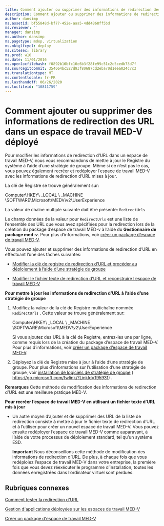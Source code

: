 ```yaml
---
title: Comment ajouter ou supprimer des informations de redirection des URL dans un espace de travail MED-V déployé
description: Comment ajouter ou supprimer des informations de redirection des URL dans un espace de travail MED-V déployé
author: dansimp
ms.assetid: bf55848d-bf77-452e-aaa5-4dd4868ff5bd
ms.reviewer: ''
manager: dansimp
ms.author: dansimp
ms.pagetype: mdop, virtualization
ms.mktglfcycl: deploy
ms.sitesec: library
ms.prod: w10
ms.date: 11/01/2016
ms.openlocfilehash: f0892b16bfc10e6b3f28fe99c51c2c5cedb73d7f
ms.sourcegitcommit: 354664bc527d93f80687cd2eba70d1eea024c7c3
ms.translationtype: MT
ms.contentlocale: fr-FR
ms.lasthandoff: 06/26/2020
ms.locfileid: "10811759"
---
```

# Comment ajouter ou supprimer des informations de redirection des URL dans un espace de travail MED-V déployé


Pour modifier les informations de redirection d’URL dans un espace de travail MED-V, nous vous recommandons de mettre à jour le Registre du système à l’aide d’une stratégie de groupe. Même si ce n’est pas le cas, vous pouvez également recréer et redéployer l’espace de travail MED-V avec les informations de redirection d’URL mises à jour.

La clé de Registre se trouve généralement sur:

Computer\\HKEY\ _LOCAL \ _MACHINE \\SOFTWARE\\Microsoft\\MEDV\\v2\\UserExperience

La valeur de chaîne multiple suivante doit être présente: `RedirectUrls`

Le champ données de la valeur pour `RedirectUrls` est une liste de l’ensemble des URL que vous avez spécifiées pour la redirection lors de la création du package d’espace de travail MED-v à l’aide du **Gestionnaire de package med-v**. Pour plus d’informations, voir [créer un package d’espace de travail MED-V](create-a-med-v-workspace-package.md).

Vous pouvez ajouter et supprimer des informations de redirection d’URL en effectuant l’une des tâches suivantes:

-   [Modifier la clé de registre de redirection d’URL et procéder au déploiement à l’aide d’une stratégie de groupe](#bkmk-editreg)

-   [Modifier le fichier texte de redirection d’URL et reconstruire l’espace de travail MED-V](#bkmk-edittext)

<a href="" id="bkmk-editreg"></a>**Pour mettre à jour les informations de redirection d’URL à l’aide d’une stratégie de groupe**

1.  Modifiez la valeur de la clé de Registre multichaîne nommée `RedirectUrls` . Cette valeur se trouve généralement sur:

    Computer\\HKEY\ _LOCAL \ _MACHINE \\SOFTWARE\\Microsoft\\MEDV\\v2\\UserExperience

    Si vous ajoutez des URL à la clé de Registre, entrez-les une par ligne, comme requis lors de la création du package d’espace de travail MED-V. Pour plus d’informations, voir [créer un package d’espace de travail MED-V](create-a-med-v-workspace-package.md).

2.  Déployez la clé de Registre mise à jour à l’aide d’une stratégie de groupe. Pour plus d’informations sur l’utilisation d’une stratégie de groupe, voir [installation de logiciels de stratégie de groupe](https://go.microsoft.com/fwlink/?LinkId=195931) ( https://go.microsoft.com/fwlink/?LinkId=195931) .

**Remarques**  Cette méthode de modification des informations de redirection d’URL est une meilleure pratique MED-V.

 

<a href="" id="bkmk-edittext"></a>**Pour recréer l’espace de travail MED-V en utilisant un fichier texte d’URL mis à jour**

-   Un autre moyen d’ajouter et de supprimer des URL de la liste de redirection consiste à mettre à jour le fichier texte de redirection d’URL et à l’utiliser pour créer un nouvel espace de travail MED-V. Vous pouvez ensuite redéployer l’espace de travail MED-V comme auparavant, à l’aide de votre processus de déploiement standard, tel qu’un système ESD.

    **Important**  Nous déconseillons cette méthode de modification des informations de redirection d’URL. De plus, à chaque fois que vous redéploiez l’espace de travail MED-V dans votre entreprise, la première fois que vous devez réexécuter le programme d’installation, toutes les données enregistrées dans l’ordinateur virtuel sont perdues.

     

## Rubriques connexes


[Comment tester la redirection d'URL](how-to-test-url-redirection.md)

[Gestion d'applications déployées sur les espaces de travail MED-V](managing-applications-deployed-to-med-v-workspaces.md)

[Créer un package d'espace de travail MED-V](create-a-med-v-workspace-package.md)

 

 





